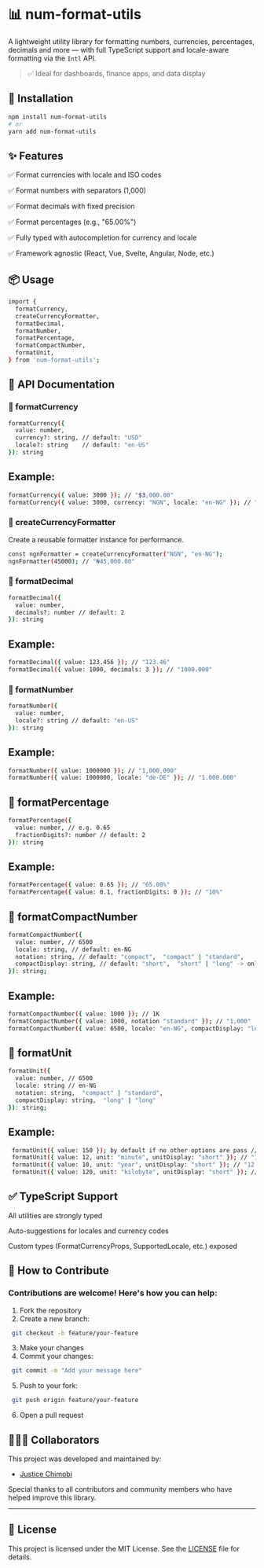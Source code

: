 # 📊 num-format-utils

A lightweight utility library for formatting numbers, currencies, percentages, decimals and more — with full TypeScript support and locale-aware formatting via the `Intl` API.

> ✅ Ideal for dashboards, finance apps, and data display

## 🚀 Installation

```bash
npm install num-format-utils
# or
yarn add num-format-utils
```

## ✨ Features

✅ Format currencies with locale and ISO codes

✅ Format numbers with separators (1,000)

✅ Format decimals with fixed precision

✅ Format percentages (e.g., "65.00%")

✅ Fully typed with autocompletion for currency and locale

✅ Framework agnostic (React, Vue, Svelte, Angular, Node, etc.)

## 📦 Usage

```bash
import {
  formatCurrency,
  createCurrencyFormatter,
  formatDecimal,
  formatNumber,
  formatPercentage,
  formatCompactNumber,
  formatUnit,
} from 'num-format-utils';
```

## 📘 API Documentation

### 🔹 formatCurrency

```bash
formatCurrency({
  value: number,
  currency?: string, // default: "USD"
  locale?: string    // default: "en-US"
}): string
```

## Example:

```bash
formatCurrency({ value: 3000 }); // "$3,000.00"
formatCurrency({ value: 3000, currency: "NGN", locale: "en-NG" }); // "₦3,000.00"
```

### 🔹 createCurrencyFormatter

Create a reusable formatter instance for performance.

```bash
const ngnFormatter = createCurrencyFormatter("NGN", "en-NG");
ngnFormatter(45000); // "₦45,000.00"
```

### 🔹 formatDecimal

```bash
formatDecimal({
  value: number,
  decimals?: number // default: 2
}): string
```

## Example:

```bash
formatDecimal({ value: 123.456 }); // "123.46"
formatDecimal({ value: 1000, decimals: 3 }); // "1000.000"
```

### 🔹 formatNumber

```bash
formatNumber({
  value: number,
  locale?: string // default: "en-US"
}): string
```

## Example:

```bash
formatNumber({ value: 1000000 }); // "1,000,000"
formatNumber({ value: 1000000, locale: "de-DE" }); // "1.000.000"
```

## 🔹 formatPercentage

```bash
formatPercentage({
  value: number, // e.g. 0.65
  fractionDigits?: number // default: 2
}): string
```

## Example:

```bash
formatPercentage({ value: 0.65 }); // "65.00%"
formatPercentage({ value: 0.1, fractionDigits: 0 }); // "10%"
```

## 🔹 formatCompactNumber

```bash
formatCompactNumber({
  value: number, // 6500
  locale: string, // default: en-NG
  notation: string, // default: "compact",  "compact" | "standard",
  compactDisplay: string, // default: "short",  "short" | "long" -> only availabel when notation is - compact
}): string;
```

## Example:

```bash
formatCompactNumber({ value: 1000 }); // 1K
formatCompactNumber({ value: 1000, notation "standard" }); // "1,000"
formatCompactNumber({ value: 6500, locale: "en-NG", compactDisplay: "long" });  "6.5 thousand"
```

## 🔹 formatUnit

```bash
formatUnit({
  value: number, // 6500
  locale: string // en-NG
  notation: string,  "compact" | "standard",
  compactDisplay: string,  "long" | "long"
}): string;
```

## Example:

```bash
 formatUnit({ value: 150 }); by default if no other options are pass // "150 kg"
 formatUnit({ value: 12, unit: "minute", unitDisplay: "short" }); // "12 min"
 formatUnit({ value: 10, unit: "year", unitDisplay: "short" }); // "12 yrs"
 formatUnit({ value: 120, unit: "kilobyte", unitDisplay: "short" }); // "120 kB"
```

## ✅ TypeScript Support

All utilities are strongly typed

Auto-suggestions for locales and currency codes

Custom types (FormatCurrencyProps, SupportedLocale, etc.) exposed

## 🤝 How to Contribute

### Contributions are welcome! Here's how you can help:

1. Fork the repository
2. Create a new branch:

```bash
 git checkout -b feature/your-feature
```

3. Make your changes
4. Commit your changes:

```bash
 git commit -m "Add your message here"
```

5. Push to your fork:

```bash
 git push origin feature/your-feature
```

6. Open a pull request

## 🧑‍🤝‍🧑 Collaborators

This project was developed and maintained by:

- [Justice Chimobi](https://justice-chimobi.vercel.app/)

Special thanks to all contributors and community members who have helped improve this library.

---

## 📝 License

This project is licensed under the MIT License. See the [LICENSE](LICENSE) file for details.
